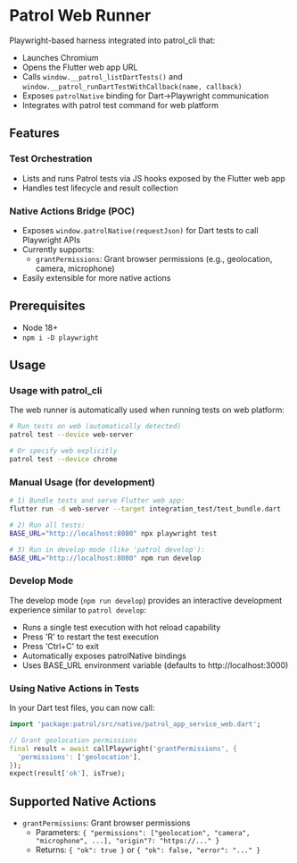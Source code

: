# Patrol Web Runner

Playwright-based harness integrated into patrol_cli that:
- Launches Chromium
- Opens the Flutter web app URL
- Calls `window.__patrol_listDartTests()` and `window.__patrol_runDartTestWithCallback(name, callback)`
- Exposes `patrolNative` binding for Dart→Playwright communication
- Integrates with patrol test command for web platform

## Features

### Test Orchestration
- Lists and runs Patrol tests via JS hooks exposed by the Flutter web app
- Handles test lifecycle and result collection

### Native Actions Bridge (POC)
- Exposes `window.patrolNative(requestJson)` for Dart tests to call Playwright APIs
- Currently supports:
  - `grantPermissions`: Grant browser permissions (e.g., geolocation, camera, microphone)
- Easily extensible for more native actions

## Prerequisites
- Node 18+
- `npm i -D playwright`

## Usage

### Usage with patrol_cli

The web runner is automatically used when running tests on web platform:

```bash
# Run tests on web (automatically detected)
patrol test --device web-server

# Or specify web explicitly
patrol test --device chrome
```

### Manual Usage (for development)
```bash
# 1) Bundle tests and serve Flutter web app:
flutter run -d web-server --target integration_test/test_bundle.dart

# 2) Run all tests:
BASE_URL="http://localhost:8080" npx playwright test

# 3) Run in develop mode (like 'patrol develop'):
BASE_URL="http://localhost:8080" npm run develop
```

### Develop Mode
The develop mode (`npm run develop`) provides an interactive development experience similar to `patrol develop`:
- Runs a single test execution with hot reload capability
- Press 'R' to restart the test execution
- Press 'Ctrl+C' to exit
- Automatically exposes patrolNative bindings
- Uses BASE_URL environment variable (defaults to http://localhost:3000)

### Using Native Actions in Tests
In your Dart test files, you can now call:
```dart
import 'package:patrol/src/native/patrol_app_service_web.dart';

// Grant geolocation permissions
final result = await callPlaywright('grantPermissions', {
  'permissions': ['geolocation'],
});
expect(result['ok'], isTrue);
```

## Supported Native Actions
- `grantPermissions`: Grant browser permissions
  - Parameters: `{ "permissions": ["geolocation", "camera", "microphone", ...], "origin"?: "https://..." }`
  - Returns: `{ "ok": true }` or `{ "ok": false, "error": "..." }`
